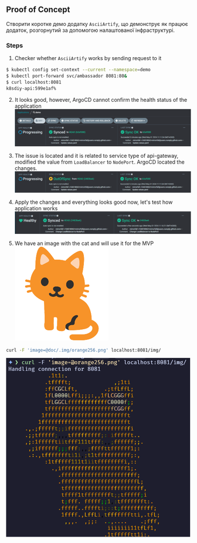 ## Proof of Concept
Створити коротке демо додатку `AsciiArtify`, що демонструє як працює додаток, розгорнутий за допомогою налаштованої інфраструктурі.

### Steps
1. Checker whether `AsciiArtify`  works by sending request to it
```bash
$ kubectl config set-context --current --namespace=demo
$ kubectl port-forward svc/ambassador 8081:80&
$ curl localhost:8081
k8sdiy-api:599e1af%
```

2. It looks good, however, ArgoCD cannot confirm the health status of the application
![Health Status: Progressing](.img/health_progressing.png)

3. The issue is located and it is related to service type of api-gateway, modified the value from `LoadBalancer` to `NodePort`. ArgoCD located the changes.
![change to nodeport](.img/change_to_nodeport.png)

4. Apply the changes and everything looks good now, let's test how application works
![Health Status: OK](.img/health_ok.png)

5. We have an image with the cat and will use it for the MVP
![Cat](.img/orange256.png)
```bash
curl -F 'image=@doc/.img/orange256.png' localhost:8081/img/
```

![Result](.img/result.png)